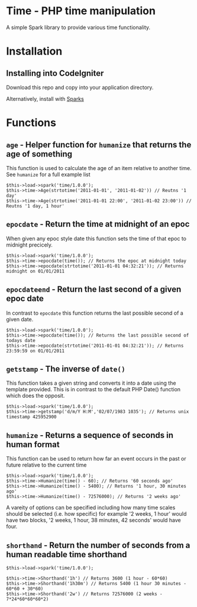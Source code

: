 Time - PHP time manipulation
============================
A simple Spark library to provide various time functionality.


Installation
============

Installing into CodeIgniter
---------------------------
Download this repo and copy into your application directory.

Alternatively, install with [Sparks](http://getsparks.org/)


Functions
=========

`age` - Helper function for `humanize` that returns the age of something
------------------------------------------------------------------------
This function is used to calculate the age of an item relative to another time. See `humanize` for a full example list

	$this->load->spark('time/1.0.0');
	$this->time->Age(strtotime('2011-01-01', '2011-01-02')) // Reutns '1 day'
	$this->time->Age(strtotime('2011-01-01 22:00', '2011-01-02 23:00')) // Reutns '1 day, 1 hour'


`epocdate` - Return the time at midnight of an epoc
---------------------------------------------------
When given any epoc style date this function sets the time of that epoc to midnight precicely.

	$this->load->spark('time/1.0.0');
	$this->time->epocdate(time()); // Returns the epoc at midnight today
	$this->time->epocdate(strtotime('2011-01-01 04:32:21')); // Returns midnight on 01/01/2011


`epocdateend` - Return the last second of a given epoc date
-----------------------------------------------------------
In contrast to `epocdate` this function returns the last possible second of a given date.

	$this->load->spark('time/1.0.0');
	$this->time->epocdate(time()); // Returns the last possible second of todays date
	$this->time->epocdate(strtotime('2011-01-01 04:32:21')); // Returns 23:59:59 on 01/01/2011


`getstamp` - The inverse of `date()`
------------------------------------
This function takes a given string and converts it into a date using the template provided.
This is in contrast to the default PHP Date() function which does the opposit.


	$this->load->spark('time/1.0.0');
	$this->time->getstamp('d/m/Y H:M','02/07/1983 1035'); // Returns unix timestamp 425952900
	

`humanize` - Returns a sequence of seconds in human format
----------------------------------------------------------
This function can be used to return how far an event occurs in the past or future relative to the current time

	$this->load->spark('time/1.0.0');
	$this->time->Humanize(time() - 60); // Returns '60 seconds ago'
	$this->time->Humanize(time() - 5400); // Returns '1 hour, 30 minutes ago'
	$this->time->Humanize(time() - 72576000); // Returns '2 weeks ago'

A vareity of options can be specified including how many time scales should be selected (i.e. how specific) for example '2 weeks, 1 hour' would have two blocks, '2 weeks, 1 hour, 38 minutes, 42 seconds' would have four.


`shorthand` - Return the number of seconds from a human readable time shorthand
-------------------------------------------------------------------------------

	$this->load->spark('time/1.0.0');

	$this->time->Shorthand('1h') // Returns 3600 (1 hour - 60*60)
	$this->time->Shorthand('1h30m') // Returns 5400 (1 hour 30 minutes - 60*60 + 30*60)
	$this->time->Shorthand('2w') // Returns 72576000 (2 weeks - 7*24*60*60*60*2)
